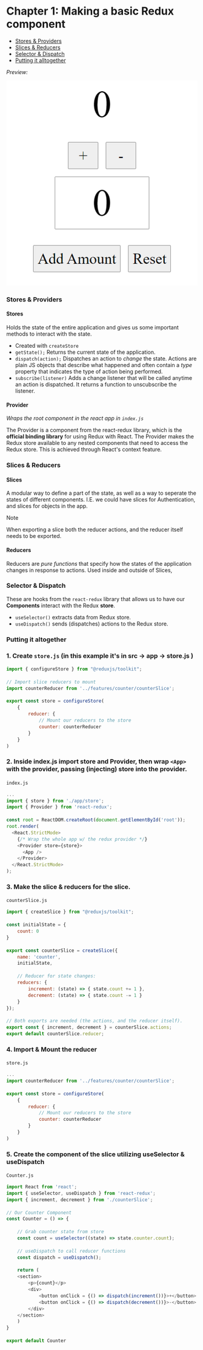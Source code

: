 # Chapter 1: Making a basic Redux component

- [Stores & Providers](#ch1.1)
- [Slices & Reducers](#ch1.2)
- [Selector & Dispatch](#ch1.3)
- [Putting it alltogether](#ch1.4)

_Preview:_

<img src = "https://github.com/TarikVu/imgs/blob/main/Redux-Intro/redux-ch1.png"/>


### <a name="ch1.1"></a> Stores & Providers 
#### Stores 
Holds the state of the entire application and gives us some important methods to interact with the state.
- Created with `createStore`
- `getState();` Returns the current state of the application.
- `dispatch(action);` Dispatches an action to _change_ the state. Actions are plain JS objects that describe what happened and often contain a _type_ property that indicates the type of action being performed.
- `subscribe(listener)` Adds a change listener that will be called anytime an action is dispatched. It returns a function to unscubscribe the listener.

#### Provider 
_Wraps the root component in the react app in `index.js`_

The Provider is a component from the react-redux library, which is the **official binding library** for using Redux with React. The Provider makes the Redux store available to any nested components that need to access the Redux store. This is achieved through React's context feature.


### <a name="ch1.2"></a> Slices & Reducers 
#### Slices
A modular way to define a part of the state, as well as a way to seperate the states of different components. I.E. we could have slices for Authentication, and slices for objects in the app. 

> [!NOTE]
> When exporting a slice both the reducer actions, and the reducer itself needs to be exported.

#### Reducers
Reducers are _pure functions_ that specify how the states of the application changes in response to actions. Used inside and outside of Slices, 

### <a name="ch1.3"></a> Selector & Dispatch
These are hooks from the `react-redux` library that allows us to have our **Components** interact with the Redux **store**. 
- `useSelector()` extracts data from Redux store.
- `useDispatch()` sends (dispatches) actions to the Redux store.

### <a name="ch1.4"></a> Putting it altogether
### 1. Create `store.js` (in this example it's in **src &rarr; app &rarr; store.js** )
```javascript
import { configureStore } from "@reduxjs/toolkit";

// Import slice reducers to mount 
import counterReducer from '../features/counter/counterSlice';

export const store = configureStore(
    {
        reducer: {
            // Mount our reducers to the store
            counter: counterReducer
        }
    }
)
```
### 2. Inside index.js import store and Provider, then wrap `<App>` with the provider, passing (injecting) store into the provider.

`index.js`
```javascript
...
import { store } from './app/store';
import { Provider } from 'react-redux';

const root = ReactDOM.createRoot(document.getElementById('root'));
root.render(
  <React.StrictMode>
    {/* Wrap the whole app w/ the redux provider */}
    <Provider store={store}>
      <App />
    </Provider>
  </React.StrictMode>
);
```
### 3. Make the slice & reducers for the slice.

`counterSlice.js`
```javascript
import { createSlice } from "@reduxjs/toolkit";

const initialState = {
    count: 0
}

export const counterSlice = createSlice({
    name: 'counter',
    initialState,

    // Reducer for state changes:
    reducers: {
        increment: (state) => { state.count += 1 },
        decrement: (state) => { state.count -= 1 }
    }
});

// Both exports are needed (the actions, and the reducer itself).
export const { increment, decrement } = counterSlice.actions;
export default counterSlice.reducer;
```
### 4. Import & Mount the reducer

`store.js`
```javascript
...
import counterReducer from '../features/counter/counterSlice';

export const store = configureStore(
    {  
        reducer: {
            // Mount our reducers to the store
            counter: counterReducer
        }
    }
)
```
### 5. Create the component of the slice utilizing useSelector & useDispatch

`Counter.js`
```javascript
import React from 'react';
import { useSelector, useDispatch } from 'react-redux';
import { increment, decrement } from './counterSlice';

// Our Counter Component
const Counter = () => {

    // Grab counter state from store
    const count = useSelector((state) => state.counter.count);

    // useDispatch to call reducer functions
    const dispatch = useDispatch();
    
    return (
    <section>
        <p>{count}</p>
        <div>
            <button onClick = {() => dispatch(increment())}>+</button>
            <button onClick = {() => dispatch(decrement())}>-</button>
        </div>
    </section>
    )
}

export default Counter
```